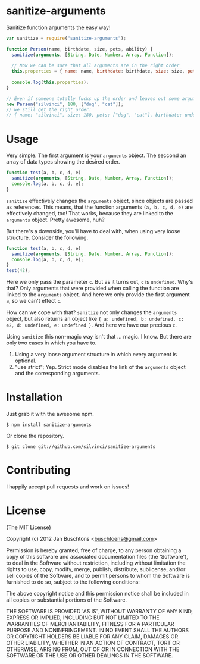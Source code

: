 sanitize-arguments
==================

Sanitize function arguments the easy way!

```javascript
var sanitize = require("sanitize-arguments");

function Person(name, birthdate, size, pets, ability) {
  sanitize(arguments, [String, Date, Number, Array, Function]);
  
  // Now we can be sure that all arguments are in the right order
  this.properties = { name: name, birthdate: birthdate, size: size, pets: pets, ability: ability };
  
  console.log(this.properties);
}

// Even if someone totally fucks up the order and leaves out some arguments
new Person("silvinci", 180, ["dog", "cat"]);
// we still get the right order:
// { name: "silvinci", size: 180, pets: ["dog", "cat"], birthdate: undefined, ability: undefined }
```

Usage
=====

Very simple. The first argument is your `arguments` object.
The seccond an array of data types showing the desired order.

```javascript
function test(a, b, c, d, e)
  sanitize(arguments, [String, Date, Number, Array, Function]);
  console.log(a, b, c, d, e);
}
```

`sanitize` effectively changes the `arguments` object, since objects are passed as references.
This means, that the function arguments `(a, b, c, d, e)` are effectively changed, too!
That works, because they are linked to the `arguments` object. Pretty awesome, huh?

But there's a downside, you'll have to deal with, when using very loose structure. Consider the following.

```javascript
function test(a, b, c, d, e)
  sanitize(arguments, [String, Date, Number, Array, Function]);
  console.log(a, b, c, d, e);
}
test(42);
```

Here we only pass the parameter `c`. But as it turns out, `c` is `undefined`. Why's that?
Only arguments that were provided when calling the function are linked to the `arguments` object.
And here we only provide the first argument `a`, so we can't effect `c`.

How can we cope with that? `sanitize` not only changes the `arguments` object, but also returns an object like
`{ a: undefined, b: undefined, c: 42, d: undefined, e: undefined }`. And here we have our precious `c`.

Using `sanitize` this non-magic way isn't that ... magic. I know. But there are only two cases in which you have to.

1.  Using a very loose argument structure in which every argument is optional.
2.  "use strict"; Yep. Strict mode disables the link of the `arguments` object and the corresponding arguments.

Installation
============

Just grab it with the awesome npm.

    $ npm install sanitize-arguments

Or clone the repository.

    $ git clone git://github.com/silvinci/sanitize-arguments

Contributing
============

I happily accept pull requests and work on issues!

License
=======

(The MIT License)

Copyright (c) 2012 Jan Buschtöns &lt;buschtoens@gmail.com&gt;

Permission is hereby granted, free of charge, to any person obtaining
a copy of this software and associated documentation files (the
'Software'), to deal in the Software without restriction, including
without limitation the rights to use, copy, modify, merge, publish,
distribute, sublicense, and/or sell copies of the Software, and to
permit persons to whom the Software is furnished to do so, subject to
the following conditions:

The above copyright notice and this permission notice shall be
included in all copies or substantial portions of the Software.

THE SOFTWARE IS PROVIDED 'AS IS', WITHOUT WARRANTY OF ANY KIND,
EXPRESS OR IMPLIED, INCLUDING BUT NOT LIMITED TO THE WARRANTIES OF
MERCHANTABILITY, FITNESS FOR A PARTICULAR PURPOSE AND NONINFRINGEMENT.
IN NO EVENT SHALL THE AUTHORS OR COPYRIGHT HOLDERS BE LIABLE FOR ANY
CLAIM, DAMAGES OR OTHER LIABILITY, WHETHER IN AN ACTION OF CONTRACT,
TORT OR OTHERWISE, ARISING FROM, OUT OF OR IN CONNECTION WITH THE
SOFTWARE OR THE USE OR OTHER DEALINGS IN THE SOFTWARE.